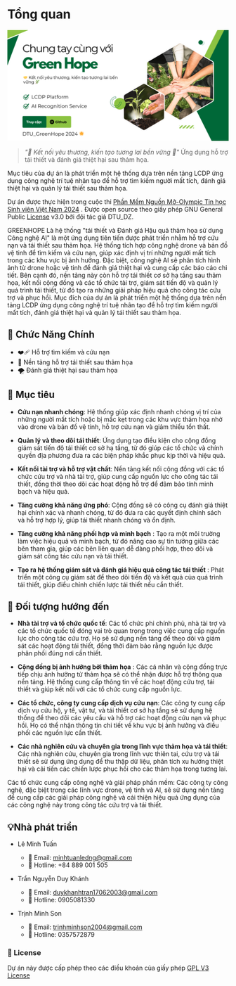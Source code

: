 # Tổng quan

![s](../resources/greenhope.png)

> *"🤝 Kết nối yêu thương, kiến tạo tương lai bền vững 🌿"*
Ứng dụng hỗ trợ tái thiết và đánh giá thiệt hại sau thảm họa.

Mục tiêu của dự án  là phát triển một hệ thống dựa trên nền tảng LCDP ứng dụng công nghệ trí tuệ nhân tạo để hỗ trợ tìm kiếm người mất tích, đánh giá thiệt hại và quản lý tái thiết sau thảm họa.

Dự án được thực hiện trong cuộc thi [ Phần Mềm Nguồn Mở-Olympic Tin học Sinh viên Việt Nam 2024](https://www.olp.vn/procon-pmmn/ph%E1%BA%A7n-m%E1%BB%81m-ngu%E1%BB%93n-m%E1%BB%9F)
. Được open source theo giấy phép GNU General Public [License](https://github.com/olp-dtu-2024/DTU-GreenHope/blob/main/LICENCE)  v3.0 bởi đội tác giả DTU_DZ.

GREENHOPE Là hệ thống "tái thiết và Đánh giá Hậu quả thảm họa sử dụng Công nghệ AI" là một ứng dụng tiên tiến được phát triển nhằm hỗ trợ cứu nạn và tái thiết sau thảm họa. Hệ thống tích hợp công nghệ drone và bản đồ vệ tinh để tìm kiếm và cứu nạn, giúp xác định vị trí những người mất tích trong các khu vực bị ảnh hưởng. Đặc biệt, công nghệ AI sẽ phân tích hình ảnh từ drone hoặc vệ tinh để đánh giá thiệt hại và cung cấp các báo cáo chi tiết. Bên cạnh đó, nền tảng này còn hỗ trợ tái thiết cơ sở hạ tầng sau thảm họa, kết nối cộng đồng và các tổ chức tài trợ, giám sát tiến độ và quản lý quá trình tái thiết, từ đó tạo ra những giải pháp hiệu quả cho công tác cứu trợ và phục hồi.
Mục đích của dự án là phát triển một hệ thống dựa trên nền tảng LCDP ứng dụng công nghệ trí tuệ nhân tạo để hỗ trợ tìm kiếm người mất tích, đánh giá thiệt hại và quản lý tái thiết sau thảm họa.

## 📂 Chức Năng Chính
- ❤️‍🩹 Hỗ trợ tìm kiếm và cứu nạn 
- 🫶 Nền tảng hỗ trợ tái thiết sau thảm họa
- 🌪️ Đánh giá thiệt hại sau thảm họa

## 🎯 Mục tiêu 
- **Cứu nạn nhanh chóng**: Hệ thống giúp xác định nhanh chóng vị trí của những người mất tích hoặc bị mắc kẹt trong các khu vực thảm họa nhờ vào drone và bản đồ vệ tinh, hỗ trợ cứu nạn và giảm thiểu tổn thất.

- **Quản lý và theo dõi tái thiết**: Ứng dụng tạo điều kiện cho cộng đồng giám sát tiến độ tái thiết cơ sở hạ tầng, từ đó giúp các tổ chức và chính quyền địa phương đưa ra các biện pháp khắc phục kịp thời và hiệu quả.

- **Kết nối tài trợ và hỗ trợ vật chất**: Nền tảng kết nối cộng đồng với các tổ chức cứu trợ và nhà tài trợ, giúp cung cấp nguồn lực cho công tác tái thiết, đồng thời theo dõi các hoạt động hỗ trợ để đảm bảo tính minh bạch và hiệu quả.

- **Tăng cường khả năng ứng phó**: Cộng đồng sẽ có công cụ đánh giá thiệt hại chính xác và nhanh chóng, từ đó đưa ra các quyết định chính sách và hỗ trợ hợp lý, giúp tái thiết nhanh chóng và ổn định.
- **Tăng cường khả năng phối hợp và minh bạch** : Tạo ra một môi trường làm việc hiệu quả và minh bạch, từ đó nâng cao sự tin tưởng giữa các bên tham gia, giúp các bên liên quan dễ dàng phối hợp, theo dõi và giám sát công tác cứu nạn và tái thiết.
- **Tạo ra hệ thống giám sát và đánh giá hiệu quả công tác tái thiết** :  Phát triển một công cụ giám sát để theo dõi tiến độ và kết quả của quá trình tái thiết, giúp điều chỉnh chiến lược tái thiết nếu cần thiết.

## 📢 Đối tượng hướng đến
- **Nhà tài trợ và tổ chức quốc tế**: Các tổ chức phi chính phủ, nhà tài trợ và các tổ chức quốc tế đóng vai trò quan trọng trong việc cung cấp nguồn lực cho công tác cứu trợ. Họ sẽ sử dụng nền tảng để theo dõi và giám sát các hoạt động tái thiết, đồng thời đảm bảo rằng nguồn lực được phân phối đúng nơi cần thiết.

- **Cộng đồng bị ảnh hưởng bởi thảm họa** : Các cá nhân và cộng đồng trực tiếp chịu ảnh hưởng từ thảm họa sẽ có thể nhận được hỗ trợ thông qua nền tảng. Hệ thống cung cấp thông tin về các hoạt động cứu trợ, tái thiết và giúp kết nối với các tổ chức cung cấp nguồn lực.

- **Các tổ chức, công ty cung cấp dịch vụ cứu nạn**: Các công ty cung cấp dịch vụ cứu hộ, y tế, vật tư, và tái thiết cơ sở hạ tầng sẽ sử dụng hệ thống để theo dõi các yêu cầu và hỗ trợ các hoạt động cứu nạn và phục hồi. Họ có thể nhận thông tin chi tiết về khu vực bị ảnh hưởng và điều phối các nguồn lực cần thiết.

- **Các nhà nghiên cứu và chuyên gia trong lĩnh vực thảm họa và tái thiết**: Các nhà nghiên cứu, chuyên gia trong lĩnh vực thiên tai, cứu trợ và tái thiết sẽ sử dụng ứng dụng để thu thập dữ liệu, phân tích xu hướng thiệt hại và cải tiến các chiến lược phục hồi cho các thảm họa trong tương lai.

Các tổ chức cung cấp công nghệ và giải pháp phần mềm: Các công ty công nghệ, đặc biệt trong các lĩnh vực drone, vệ tinh và AI, sẽ sử dụng nền tảng để cung cấp các giải pháp công nghệ và cải thiện hiệu quả ứng dụng của các công nghệ này trong công tác cứu trợ và tái thiết.

## 💡Nhà phát triển
- Lê Minh Tuấn
    -  📧 Email: minhtuanledng@gmail.com
    -  📱 Hotline: +84 889 001 505

- Trần Nguyễn Duy Khánh
    -  📧 Email: duykhanhtran17062003@gmail.com
    -  📱 Hotline: 0905081330

- Trịnh Minh Son
    -  📧 Email: trinhminhson2004@gmail.com
    -  📱 Hotline: 0357572879

### 📝 License
Dự án này được cấp phép theo các điều khoản của giấy phép [GPL V3 License](https://github.com/olp-dtu-2024/DTU-GreenHope/blob/main/LICENCE)



